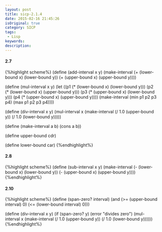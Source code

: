 ```yaml
---
layout: post
title: sicp-2.1.4
date: 2015-02-16 21:45:26
isOriginal: true
category: SICP
tags:
 - Lisp
keywords: 
description: 
---
```


#### 2.7

{%highlight scheme%}
(define (add-interval x y)
   (make-interval (+ (lower-bound x) (lower-bound y))
                  (+ (upper-bound x) (upper-bound y))))

(define (mul-interval x y)
   (let ((p1 (* (lower-bound x) (lower-bound y)))
         (p2 (* (lower-bound x) (upper-bound y)))
         (p3 (* (upper-bound x) (lower-bound y)))
         (p4 (* (upper-bound x) (upper-bound y))))
     (make-interval (min p1 p2 p3 p4)
                    (max p1 p2 p3 p4))))

(define (div-interval x y)
   (mul-interval x
                 (make-interval (/ 1.0 (upper-bound y))
                                (/ 1.0 (lower-bound y)))))

(define (make-interval a b) (cons a b))

(define upper-bound cdr)

(define lower-bound car)
{%endhighlight%}

#### 2.8

{%highlight scheme%}
(define (sub-interval x y)
   (make-interval (- (lower-bound x) (lower-bound y))
                  (- (upper-bound x) (upper-bound y))))
{%endhighlight%}

#### 2.10

{%highlight scheme%}
(define (span-zero? interval)
  (and (>= (upper-bound interval) 0)
           (<= (lower-bound interval) 0)))

(define (div-interval x y)
  (if (span-zero? y)
    (error "divides zero")
    (mul-interval x
                 (make-interval (/ 1.0 (upper-bound y))
                                (/ 1.0 (lower-bound y))))))
{%endhighlight%}
